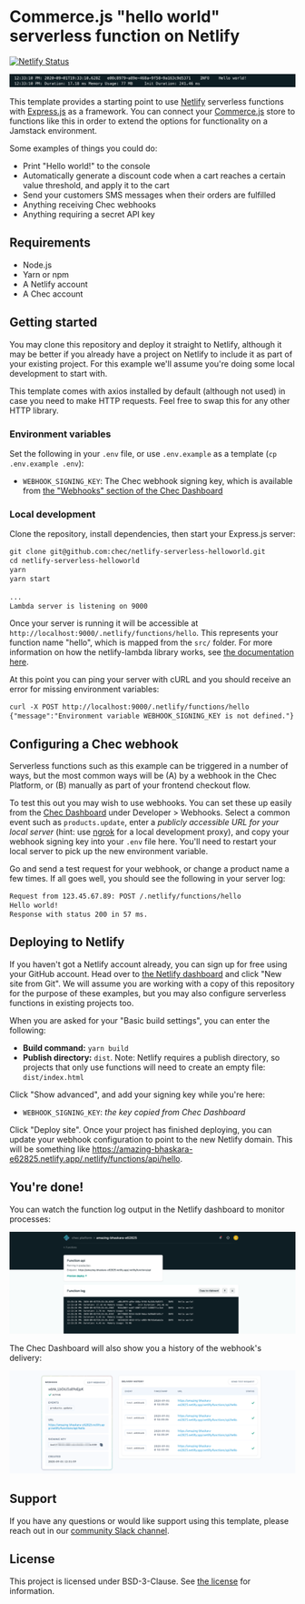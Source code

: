 # Commerce.js "hello world" serverless function on Netlify

[![Netlify Status](https://api.netlify.com/api/v1/badges/c18cd23a-8be6-4368-8bf2-5988de6a4e9f/deploy-status)](https://app.netlify.com/sites/amazing-bhaskara-e62825/deploys)

![Hello world](_images/hello-world.png)

This template provides a starting point to use [Netlify](https://www.netlify.com/) serverless functions with
[Express.js](https://expressjs.com/) as a framework. You can connect your [Commerce.js](https://commercejs.com)
store to functions like this in order to extend the options for functionality on a Jamstack environment.

Some examples of things you could do:

* Print "Hello world!" to the console
* Automatically generate a discount code when a cart reaches a certain value threshold, and apply it to the cart
* Send your customers SMS messages when their orders are fulfilled
* Anything receiving Chec webhooks
* Anything requiring a secret API key

## Requirements

* Node.js
* Yarn or npm
* A Netlify account
* A Chec account

## Getting started

You may clone this repository and deploy it straight to Netlify, although it may be better if you already have a
project on Netlify to include it as part of your existing project. For this example we'll assume you're doing some
local development to start with.

This template comes with axios installed by default (although not used) in case you need to make HTTP requests.
Feel free to swap this for any other HTTP library.

### Environment variables

Set the following in your `.env` file, or use `.env.example` as a template (`cp .env.example .env`):

* `WEBHOOK_SIGNING_KEY`: The Chec webhook signing key, which is available from
  [the "Webhooks" section of the Chec Dashboard](https://dashboard.chec.io/settings/webhooks)

### Local development

Clone the repository, install dependencies, then start your Express.js server:

```
git clone git@github.com:chec/netlify-serverless-helloworld.git
cd netlify-serverless-helloworld
yarn
yarn start

...
Lambda server is listening on 9000
```

Once your server is running it will be accessible at `http://localhost:9000/.netlify/functions/hello`. This represents
your function name "hello", which is mapped from the `src/` folder. For more information on how the netlify-lambda
library works, see [the documentation here](https://github.com/netlify/netlify-lambda).

At this point you can ping your server with cURL and you should receive an error for missing environment variables:

```
curl -X POST http://localhost:9000/.netlify/functions/hello
{"message":"Environment variable WEBHOOK_SIGNING_KEY is not defined."}
```

## Configuring a Chec webhook

Serverless functions such as this example can be triggered in a number of ways, but the most common ways will be
(A) by a webhook in the Chec Platform, or (B) manually as part of your frontend checkout flow.

To test this out you may wish to use webhooks. You can set these up easily from the
[Chec Dashboard](https://dashboard.chec.io/settings/webhooks) under Developer > Webhooks. Select a common event such
as `products.update`, enter a _publicly accessible URL for your local server_ (hint: use [ngrok](https://ngrok.com) for
a local development proxy), and copy your webhook signing key into your `.env` file here. You'll need to restart your
local server to pick up the new environment variable.

Go and send a test request for your webhook, or change a product name a few times. If all goes well, you should see
the following in your server log:

```
Request from 123.45.67.89: POST /.netlify/functions/hello
Hello world!
Response with status 200 in 57 ms.
```

## Deploying to Netlify

If you haven't got a Netlify account already, you can sign up for free using your GitHub account. Head over to
[the Netlify dashboard](https://app.netlify.com/) and click "New site from Git". We will assume you are working with
a copy of this repository for the purpose of these examples, but you may also configure serverless functions in
existing projects too.

When you are asked for your "Basic build settings", you can enter the following:

* **Build command:** `yarn build`
* **Publish directory:** `dist`. Note: Netlify requires a publish directory, so projects that only use functions will
  need to create an empty file: `dist/index.html`

Click "Show advanced", and add your signing key while you're here:

* `WEBHOOK_SIGNING_KEY`: _the key copied from Chec Dashboard_

Click "Deploy site". Once your project has finished deploying, you can update your webhook configuration to point
to the new Netlify domain. This will be something like https://amazing-bhaskara-e62825.netlify.app/.netlify/functions/api/hello.

## You're done!

You can watch the function log output in the Netlify dashboard to monitor processes:

![Netlify logs](_images/netlify-logs.png)

The Chec Dashboard will also show you a history of the webhook's delivery:

![Chec webhooks history](_images/chec-webhooks.png)

## Support

If you have any questions or would like support using this template, please reach out in our [community Slack channel](https://chec-commercejs-community.herokuapp.com/).

## License

This project is licensed under BSD-3-Clause. See [the license](LICENSE.md) for information.
